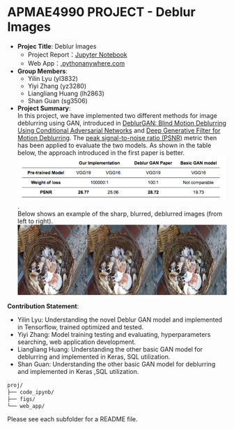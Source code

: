 # APMAE4990 PROJECT - Deblur Images
+ **Projec Title**: Deblur Images  
  + Project Report：[Jupyter Notebook](./code_ipynb/main.ipynb )  
  + Web App：[.pythonanywhere.com]()   
+ **Group Members**:  
  + Yilin Lyu	(yl3832)
  + Yiyi Zhang (yz3280)
  + Liangliang Huang (lh2863)
  +  Shan Guan  (sg3506)
+ **Project Summary**:  
In this project, we have implemented two different methods for image deblurring using GAN, introduced in [DeblurGAN: Blind Motion Deblurring Using Conditional Adversarial Networks](https://arxiv.org/pdf/1711.07064.pdf) and [Deep Generative Filter for Motion Deblurring](https://arxiv.org/pdf/1709.03481.pdf). The [peak signal-to-noise ratio (PSNR)](https://en.wikipedia.org/wiki/Peak_signal-to-noise_ratio) metric then has been applied to evaluate the two models. As shown in the table below, the approach introduced in the first paper is better. ![image](./figs/model_comparison.PNG).   
Below shows an example of the sharp, blurred, deblurred images (from left to right).   
![image](./figs/7200_0.png)

**Contribution Statement**:
+ Yilin Lyu: Understanding the novel Deblur GAN model and implemented in Tensorflow, trained optimized and tested. 
+ Yiyi Zhang:  Model training testing and evaluating, hyperparameters searching, web application development. 
+ Liangliang Huang: Understanding the other basic GAN model for deblurring and implemented in Keras,  SQL utilization.    
+ Shan Guan: Understanding the other basic GAN model for deblurring and implemented in Keras ,SQL utilization.  

```
proj/
├── code_ipynb/  
├── figs/  
└── web_app/
```

Please see each subfolder for a README file.
